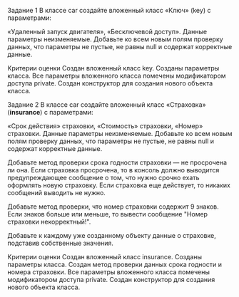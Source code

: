 Задание 1
В классе car создайте вложенный класс «Ключ» (key) с параметрами:

«Удаленный запуск двигателя»,
«Бесключевой доступ».
Данные параметры неизменяемые. Добавьте ко всем новым полям проверку данных, что параметры не пустые, не равны null и содержат корректные данные.

Критерии оценки
Создан вложенный класс key.
Созданы параметры класса.
Все параметры вложенного класса помечены модификатором доступа private.
Создан конструктор для создания нового объекта класса.


Задание 2
В классе car создайте вложенный класс «Страховка» (**insurance**) с параметрами:

«Срок действия» страховки,
«Стоимость» страховки,
«Номер» страховки.
Данные параметры неизменяемые. Добавьте ко всем новым полям проверку данных, что параметры не пустые, не равны null и содержат корректные данные.

Добавьте метод проверки срока годности страховки — не просрочена ли она. Если страховка просрочена, то в консоль должно выводится предупреждающее сообщение о том, что нужно срочно ехать оформлять новую страховку. Если страховка еще действует, то никаких сообщений выводить не нужно.

Добавьте метод проверки, что номер страховки содержит 9 знаков. Если знаков больше или меньше, то вывести сообщение "Номер страховки некорректный!".

Добавьте к каждому уже созданному объекту данные о страховке, подставив собственные значения.

Критерии оценки
Создан вложенный класс insurance.
Созданы параметры класса.
Создан метод проверки данных срока годности и номера страховки.
Все параметры вложенного класса помечены модификатором доступа private.
Создан конструктор для создания нового объекта класса.